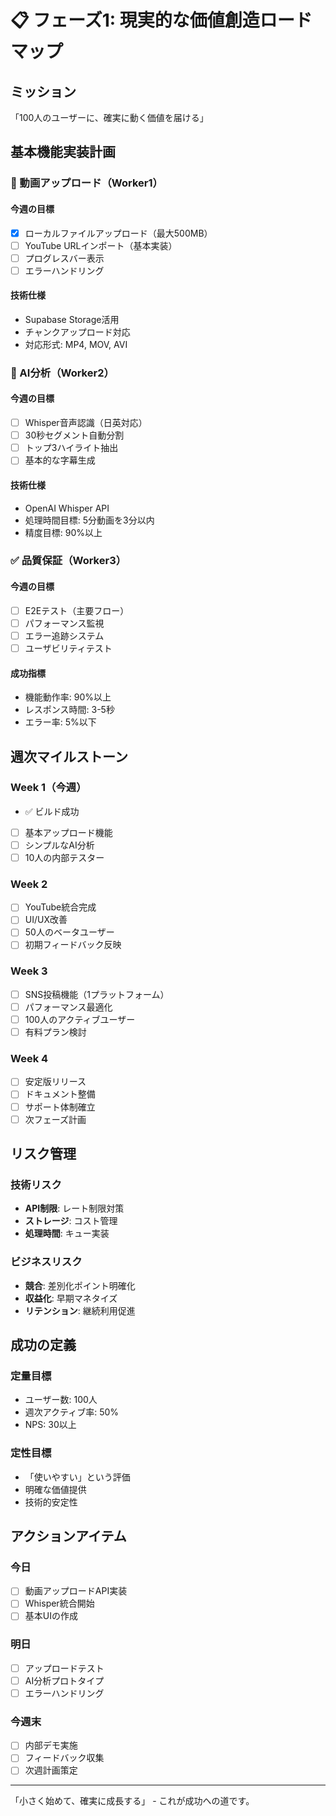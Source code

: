 # 📋 フェーズ1: 現実的な価値創造ロードマップ

## ミッション
「100人のユーザーに、確実に動く価値を届ける」

## 基本機能実装計画

### 🎥 動画アップロード（Worker1）
#### 今週の目標
- [x] ローカルファイルアップロード（最大500MB）
- [ ] YouTube URLインポート（基本実装）
- [ ] プログレスバー表示
- [ ] エラーハンドリング

#### 技術仕様
- Supabase Storage活用
- チャンクアップロード対応
- 対応形式: MP4, MOV, AVI

### 🤖 AI分析（Worker2）
#### 今週の目標
- [ ] Whisper音声認識（日英対応）
- [ ] 30秒セグメント自動分割
- [ ] トップ3ハイライト抽出
- [ ] 基本的な字幕生成

#### 技術仕様
- OpenAI Whisper API
- 処理時間目標: 5分動画を3分以内
- 精度目標: 90%以上

### ✅ 品質保証（Worker3）
#### 今週の目標
- [ ] E2Eテスト（主要フロー）
- [ ] パフォーマンス監視
- [ ] エラー追跡システム
- [ ] ユーザビリティテスト

#### 成功指標
- 機能動作率: 90%以上
- レスポンス時間: 3-5秒
- エラー率: 5%以下

## 週次マイルストーン

### Week 1（今週）
- ✅ ビルド成功
- [ ] 基本アップロード機能
- [ ] シンプルなAI分析
- [ ] 10人の内部テスター

### Week 2
- [ ] YouTube統合完成
- [ ] UI/UX改善
- [ ] 50人のベータユーザー
- [ ] 初期フィードバック反映

### Week 3
- [ ] SNS投稿機能（1プラットフォーム）
- [ ] パフォーマンス最適化
- [ ] 100人のアクティブユーザー
- [ ] 有料プラン検討

### Week 4
- [ ] 安定版リリース
- [ ] ドキュメント整備
- [ ] サポート体制確立
- [ ] 次フェーズ計画

## リスク管理

### 技術リスク
- **API制限**: レート制限対策
- **ストレージ**: コスト管理
- **処理時間**: キュー実装

### ビジネスリスク
- **競合**: 差別化ポイント明確化
- **収益化**: 早期マネタイズ
- **リテンション**: 継続利用促進

## 成功の定義

### 定量目標
- ユーザー数: 100人
- 週次アクティブ率: 50%
- NPS: 30以上

### 定性目標
- 「使いやすい」という評価
- 明確な価値提供
- 技術的安定性

## アクションアイテム

### 今日
- [ ] 動画アップロードAPI実装
- [ ] Whisper統合開始
- [ ] 基本UIの作成

### 明日
- [ ] アップロードテスト
- [ ] AI分析プロトタイプ
- [ ] エラーハンドリング

### 今週末
- [ ] 内部デモ実施
- [ ] フィードバック収集
- [ ] 次週計画策定

---

「小さく始めて、確実に成長する」 - これが成功への道です。